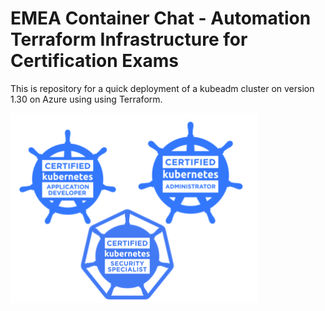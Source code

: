 # EMEA Container Chat - Automation Terraform Infrastructure for Certification Exams

This is repository for a quick deployment of a kubeadm cluster on version 1.30 on Azure using using Terraform.

![certifications](./assets/img/certification.png)
